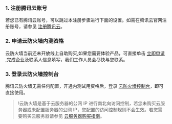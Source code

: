 
### 1. 注册腾讯云账号
若您已有腾讯云账号，可以跳过本注册步骤进行下面的设置。如需在腾讯云官网注册账号，请参见 [注册腾讯云](https://cloud.tencent.com/document/product/378/17985)。
### 2. 申请云防火墙内测资格
云防火墙当前还未开放线上自助购买,如果您需要体验产品，可直接单击 [立即申请]( https://cloud.tencent.com/apply/p/6mqsuwiacdn) ,完成企业及联系人信息填写，我们工作人员会尽快与您联系。
### 3. 登录云防火墙控制台
腾讯云防火墙无需任何配置，开通内测试用资格后，登录 [云防火墙控制台]()，即可直接使用。
>!云防火墙是基于云服务器的公网 IP 进行南北向访问控制，若您未购买云服务器或未配置服务器的公网 IP，您配置的访问控制规则不会生效。若您需要购买云服务器请参见 [云服务器购买指南](https://cloud.tencent.com/document/product/213/493)。
